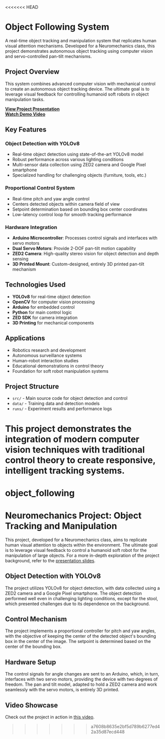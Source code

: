 <<<<<<< HEAD
# Object Following System

A real-time object tracking and manipulation system that replicates human visual attention mechanisms. Developed for a Neuromechanics class, this project demonstrates autonomous object tracking using computer vision and servo-controlled pan-tilt mechanisms.

## Project Overview

This system combines advanced computer vision with mechanical control to create an autonomous object tracking device. The ultimate goal is to leverage visual feedback for controlling humanoid soft robots in object manipulation tasks.

**[View Project Presentation](https://sites.google.com/view/danielcheney/portfolio/object-following)**  
**[Watch Demo Video](https://youtu.be/zmI6Sb6QFVg)**

## Key Features

### Object Detection with YOLOv8
- Real-time object detection using state-of-the-art YOLOv8 model
- Robust performance across various lighting conditions
- Multi-sensor data collection using ZED2 camera and Google Pixel smartphone
- Specialized handling for challenging objects (furniture, tools, etc.)

### Proportional Control System
- Real-time pitch and yaw angle control
- Centers detected objects within camera field of view
- Setpoint determination based on bounding box center coordinates
- Low-latency control loop for smooth tracking performance

### Hardware Integration
- **Arduino Microcontroller**: Processes control signals and interfaces with servo motors
- **Dual Servo Motors**: Provide 2-DOF pan-tilt motion capability
- **ZED2 Camera**: High-quality stereo vision for object detection and depth sensing
- **3D Printed Mount**: Custom-designed, entirely 3D printed pan-tilt mechanism

## Technologies Used

- **YOLOv8** for real-time object detection
- **OpenCV** for computer vision processing
- **Arduino** for embedded control
- **Python** for main control logic
- **ZED SDK** for camera integration
- **3D Printing** for mechanical components

## Applications

- Robotics research and development
- Autonomous surveillance systems
- Human-robot interaction studies
- Educational demonstrations in control theory
- Foundation for soft robot manipulation systems

## Project Structure

- `src/` - Main source code for object detection and control
- `data/` - Training data and detection models
- `runs/` - Experiment results and performance logs

This project demonstrates the integration of modern computer vision techniques with traditional control theory to create responsive, intelligent tracking systems.
=======
# object_following
# Neuromechanics Project: Object Tracking and Manipulation

This project, developed for a Neuromechanics class, aims to replicate human visual attention to objects within the environment. The ultimate goal is to leverage visual feedback to control a humanoid soft robot for the manipulation of large objects. For a more in-depth exploration of the project background, refer to the [presentation slides](https://sites.google.com/view/danielcheney/portfolio/object-following).

## Object Detection with YOLOv8

The project utilizes YOLOv8 for object detection, with data collected using a ZED2 camera and a Google Pixel smartphone. The object detection performed well even in challenging lighting conditions, except for the stool, which presented challenges due to its dependence on the background.

## Control Mechanism

The project implements a proportional controller for pitch and yaw angles, with the objective of keeping the center of the detected object's bounding box in the center of the image. The setpoint is determined based on the center of the bounding box.

## Hardware Setup

The control signals for angle changes are sent to an Arduino, which, in turn, interfaces with two servo motors, providing the device with two degrees of freedom. The pan and tilt model, adapted to hold a ZED2 camera and work seamlessly with the servo motors, is entirely 3D printed.

## Video Showcase

Check out the project in action in [this video](https://youtu.be/zmI6Sb6QFVg).
>>>>>>> a7608b8635e2bf5d789b6277ed42a35d87ecd448
